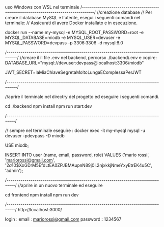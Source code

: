 uso Windows con WSL nel terminale 
/------------------------------------------------------------------------------------/
//creazione database
// Per creare il database MySQL e l'utente, esegui i seguenti comandi nel terminale:
// Assicurati di avere Docker installato e in esecuzione.

docker run --name my-mysql -e MYSQL_ROOT_PASSWORD=root -e MYSQL_DATABASE=miodb -e MYSQL_USER=devuser -e MYSQL_PASSWORD=devpass -p 3306:3306 -d mysql:8.0

/-----------------------------------------------------------------------------------/
//creare il il file .env nel backend, percorso ./backend/.env 
e copire:
DATABASE_URL="mysql://devuser:devpass@localhost:3306/miodb"

JWT_SECRET=laMiaChiaveSegretaMoltoLungaEComplessaPerJWT

/-----------------------------------------------------------------------------------/

//aprire il terminale nel directry del progetto ed eseguire i seguenti comandi.

cd ./backend
npm install
npm run start:dev

/----------------------------------------------------------------------------------/


// sempre nel terminale eseguire :
docker exec -it my-mysql mysql -u devuser -pdevpass -D miodb
 
USE miodb;

INSERT INTO user (name, email, password, role) VALUES ('mario rossi', 'mariorossi@gmail.com', '$2a$10$XoGDrM5EfdLtEA0ZPJBMAupnN89j0i.2njxkkjNmeYxyEtrEK4u5C', 'admin');




/----------------------------------------------------------------------------------/
//aprire in un nuovo terminale ed eseguire

cd frontend
npm install
npm run dev


/----------------------------------------------------------------------------------/
http://localhost:3000/

login :
email : mariorossi@gmail.com
password : 1234567

